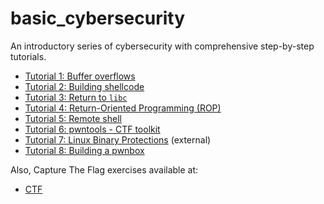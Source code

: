 # basic_cybersecurity
An introductory series of cybersecurity with comprehensive step-by-step tutorials.

- [Tutorial 1: Buffer overflows](tutorial1/)
- [Tutorial 2: Building shellcode](tutorial2/)
- [Tutorial 3: Return to `libc`](tutorial3/)
- [Tutorial 4: Return-Oriented Programming (ROP)](tutorial4/)
- [Tutorial 5: Remote shell](tutorial5/)
- [Tutorial 6: pwntools - CTF toolkit](tutorial6/)
- [Tutorial 7: Linux Binary Protections](https://github.com/nnamon/linux-exploitation-course/blob/master/lessons/5_protections/lessonplan.md) (external)
- [Tutorial 8: Building a pwnbox](tutorial8/)


Also, Capture The Flag exercises available at:
- [CTF](CTF/)
